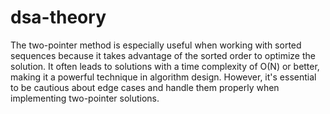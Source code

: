 # dsa-theory

The two-pointer method is especially useful when working with sorted sequences because it takes advantage of the sorted order to optimize the solution. It often leads to solutions with a time complexity of O(N) or better, making it a powerful technique in algorithm design. However, it's essential to be cautious about edge cases and handle them properly when implementing two-pointer solutions.
